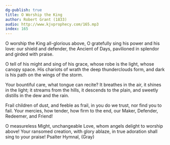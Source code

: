 ```yaml
---
dg-publish: true
title: O Worship the King
author: Robert Grant (1833)
audio: http://www.kjvprophecy.com/165.mp3
index: 165
---
```


O worship the King all-glorious above,
O gratefully sing his power and his love:
our shield and defender, the Ancient of Days,
pavilioned in splendor and girded with praise.

O tell of his might and sing of his grace,
whose robe is the light, whose canopy space.
His chariots of wrath the deep thunderclouds form,
and dark is his path on the wings of the storm.

Your bountiful care, what tongue can recite?
It breathes in the air, it shines in the light;
it streams from the hills, it descends to the plain,
and sweetly distills in the dew and the rain.

Frail children of dust, and feeble as frail,
in you do we trust, nor find you to fail.
Your mercies, how tender, how firm to the end,
our Maker, Defender, Redeemer, and Friend!

O measureless Might, unchangeable Love,
whom angels delight to worship above!
Your ransomed creation, with glory ablaze,
in true adoration shall sing to your praise!
Psalter Hymnal, (Gray)